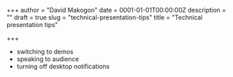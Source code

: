 +++
author = "David Makogon"
date = 0001-01-01T00:00:00Z
description = ""
draft = true
slug = "technical-presentation-tips"
title = "Technical presentation tips"

+++


- switching to demos
 - speaking to audience
 - turning off desktop notifications

